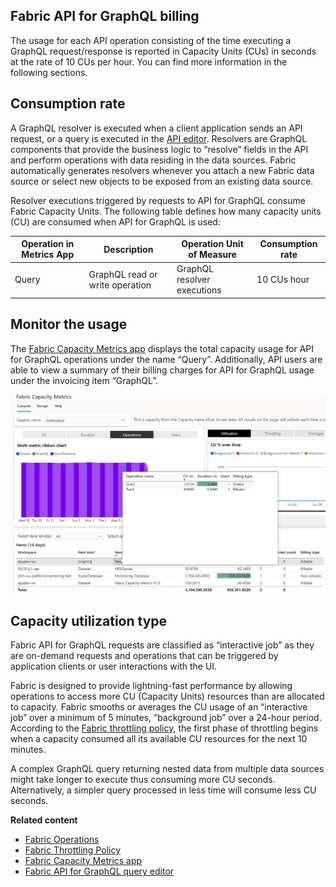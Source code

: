## Fabric API for GraphQL billing

The usage for each API operation consisting of the time executing a GraphQL request/response is reported in Capacity Units (CUs) in seconds at the rate of 10 CUs per hour. You can find more information in the following sections.

## Consumption rate

A GraphQL resolver is executed when a client application sends an API request, or a query is executed in the [API editor](https://learn.microsoft.com/en-us/fabric/data-engineering/api-graphql-editor.md). Resolvers are GraphQL components that provide the business logic to “resolve” fields in the API and perform operations with data residing in the data sources. Fabric automatically generates resolvers whenever you attach a new Fabric data source or select new objects to be exposed from an existing data source.

Resolver executions triggered by requests to API for GraphQL consume Fabric Capacity Units. The following table defines how many capacity units (CU) are consumed when API for GraphQL is used:

| **Operation in Metrics App**    | **Description** | **Operation Unit of Measure** | **Consumption rate** |
| -------- | ------- | ------- | ------- |
| Query  | GraphQL read or write operation    | GraphQL resolver executions |10 CUs hour |

## Monitor the usage

The [Fabric Capacity Metrics app](fabric/enterprise/metrics-app-compute-page.md) displays the total capacity usage for API for GraphQL operations under the name “Query”. Additionally, API users are able to view a summary of their billing charges for API for GraphQL usage under the invoicing item “GraphQL”.

![GraphQL in Capacity app](media/api-graphql-pricing/api-graphql-capacityapp.png)

## Capacity utilization type

Fabric API for GraphQL requests are classified as “interactive job” as they are on-demand requests and operations that can be triggered by application clients or user interactions with the UI.

Fabric is designed to provide lightning-fast performance by allowing operations to access more CU (Capacity Units) resources than are allocated to capacity. Fabric smooths or averages the CU usage of an “interactive job” over a minimum of 5 minutes, “background job” over a 24-hour period. According to the [Fabric throttling policy](fabric/enterprise/throttling.md), the first phase of throttling begins when a capacity consumed all its available CU resources for the next 10 minutes.

A complex GraphQL query returning nested data from multiple data sources might take longer to execute thus consuming more CU seconds. Alternatively, a simpler query processed in less time will consume less CU seconds.

**Related content**

- [Fabric Operations](fabric/enterprise/fabric-operations.md)
- [Fabric Throttling Policy](fabric/enterprise/throttling.md)
- [Fabric Capacity Metrics app](fabric/enterprise/metrics-app-compute-page.md)
- [Fabric API for GraphQL query editor](https://learn.microsoft.com/en-us/fabric/data-engineering/api-graphql-editor.md)